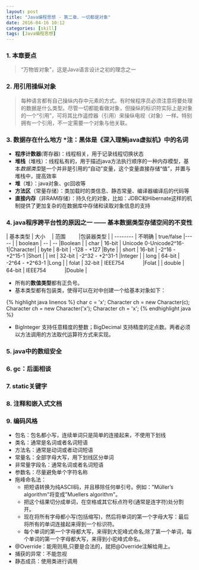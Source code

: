 ```yaml
---
layout: post
title: "Java编程思想 - 第二章、一切都是对象"
date: 2016-04-16 10:12
categories: [skill]
tags: [Java编程思想]
---
```


### 1. 本章要点

> “万物皆对象”，这是Java语言设计之初的理念之一

### 2. 用引用操纵对象

> 每种语言都有自己操纵内存中元素的方式。有时候程序员必须注意将要处理的数据是什么类型。尽管一切都能看做对象，但操纵的标识符实际上是对象的一个“引用”，可将其比作遥控器（引用）来操纵电视（对象）一样。特别拥有一个引用，不一定需要一个对象与他关联。

### 3. 数据存在什么地方 *注：黑体是《深入理解java虚拟机》中的名词

* **程序计数器**(寄存器)：线程相关，用于记录线程切换状态
* **堆栈**（堆栈）：线程私有的，用于描述java方法执行顺序的一种内存模型，基本*数据类型*是一个并非是引用的“自动”变量，这个变量直接存储“值”，并置与堆栈中，提高效率
* **堆**（堆）：java对象、gc回收等
* **方法区**（常量存储）：类加载时的类信息、静态常量、编译器编译后的代码等
* **直接内存**（非RAM存储）：持久化的对象，比如：JDBC和Hibernate这样的机制提供了更加复杂的在数据库中存储和读取对象信息的支持

### 4. java程序跨平台性的原因之一 —— 基本数据类型存储空间的不变性

| 基本类型  | 大小   　|  范围  　　            |包装器类型 |
| -------- | 不明确  | true/false             |-----    |
| boolean  |   --   |    --                  |Boolean  |
| char     | 16-bit | Unicode 0-Unicode2^16-1|Character|
| byte     |  8-bit | -128  - +127           |Byte     |
| short    | 16-bit | -2^16 - +2^15-1        |Short    |
| int      | 32-bit | -2^32 - +2^31-1        |Integer  |
| long     | 64-bit | -2^64 - +2^63-1        |Long     |
| folat    | 32-bit | IEEE754          　　　 |Folat    |
| double   | 64-bit | IEEE754          　　　 |Double   |

* 所有的**数值类型**都有正负号。
* 基本类型都有包装类，使得可以在对中创建一个给基本对象如下：

{% highlight java linenos %}
	char c = 'x';
	Character ch = new Character(c);
	Character ch = new Character('x');
	Character ch = 'x';
{% endhighlight java %}

* BigInteger 支持任意精度的整数；BigDecimal 支持精度的定点数。两者必须以方法调用的方法取代运算符方式来实现。

### 5. java中的数组安全

### 6. gc：后面相谈

### 7. static关键字

### 8. 注释和嵌入式文档

### 9. 编码风格

* 包名：包名都小写，连续单词只是简单的连接起来，不使用下划线
* 类名：通常是名词或者名词短语
* 方法名：通常是动词或者动词短语
* 常量名：全部字母大写，用下划线区分单词
* 非常量字段名：通常名词或者名词短语
* 参数名：尽量避免单个字符名称
* 拖峰命名法：
	* 把短语转换为纯ASCII码，并且移除任何单引号。例如："Müller’s algorithm"将变成"Muellers algorithm"。
	* 把这个结果切分成单词，在空格或其它标点符号(通常是连字符)处分割开。
	* 现在将所有字母都小写(包括缩写)，然后将单词的第一个字母大写：最后将所有的单词连接起来得到一个标识符。
	* 每个单词的第一个字母都大写，来得到大驼峰式命名;除了第一个单词，每个单词的第一个字母都大写，来得到小驼峰式命名。
* @Override：能用则用,只要是合法的，就把@Override注解给用上。
* 捕获的异常：不能忽视
* 静态成员：使用类进行调用
